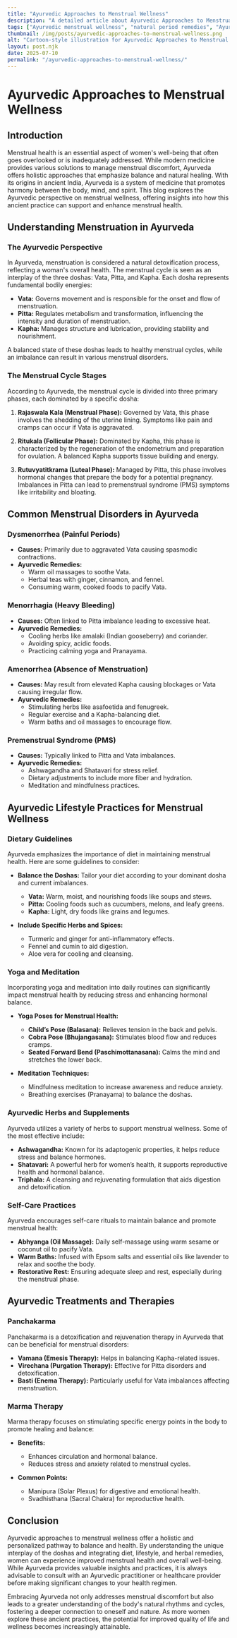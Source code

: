 ```yaml
---
title: "Ayurvedic Approaches to Menstrual Wellness"
description: "A detailed article about Ayurvedic Approaches to Menstrual Wellness."
tags: ["Ayurvedic menstrual wellness", "natural period remedies", "Ayurveda for menstrual health", "herbal treatments for menstruation", "holistic menstrual care"]
thumbnail: /img/posts/ayurvedic-approaches-to-menstrual-wellness.png
alt: "Cartoon-style illustration for Ayurvedic Approaches to Menstrual Wellness"
layout: post.njk
date: 2025-07-10
permalink: "/ayurvedic-approaches-to-menstrual-wellness/"
---
```


# Ayurvedic Approaches to Menstrual Wellness

## Introduction

Menstrual health is an essential aspect of women's well-being that often goes overlooked or is inadequately addressed. While modern medicine provides various solutions to manage menstrual discomfort, Ayurveda offers holistic approaches that emphasize balance and natural healing. With its origins in ancient India, Ayurveda is a system of medicine that promotes harmony between the body, mind, and spirit. This blog explores the Ayurvedic perspective on menstrual wellness, offering insights into how this ancient practice can support and enhance menstrual health.

## Understanding Menstruation in Ayurveda

### The Ayurvedic Perspective

In Ayurveda, menstruation is considered a natural detoxification process, reflecting a woman's overall health. The menstrual cycle is seen as an interplay of the three doshas: Vata, Pitta, and Kapha. Each dosha represents fundamental bodily energies:

- **Vata:** Governs movement and is responsible for the onset and flow of menstruation.
- **Pitta:** Regulates metabolism and transformation, influencing the intensity and duration of menstruation.
- **Kapha:** Manages structure and lubrication, providing stability and nourishment.

A balanced state of these doshas leads to healthy menstrual cycles, while an imbalance can result in various menstrual disorders.

### The Menstrual Cycle Stages

According to Ayurveda, the menstrual cycle is divided into three primary phases, each dominated by a specific dosha:

1. **Rajaswala Kala (Menstrual Phase):** Governed by Vata, this phase involves the shedding of the uterine lining. Symptoms like pain and cramps can occur if Vata is aggravated.

2. **Ritukala (Follicular Phase):** Dominated by Kapha, this phase is characterized by the regeneration of the endometrium and preparation for ovulation. A balanced Kapha supports tissue building and energy.

3. **Rutuvyatitkrama (Luteal Phase):** Managed by Pitta, this phase involves hormonal changes that prepare the body for a potential pregnancy. Imbalances in Pitta can lead to premenstrual syndrome (PMS) symptoms like irritability and bloating.

## Common Menstrual Disorders in Ayurveda

### Dysmenorrhea (Painful Periods)

- **Causes:** Primarily due to aggravated Vata causing spasmodic contractions.
- **Ayurvedic Remedies:**
  - Warm oil massages to soothe Vata.
  - Herbal teas with ginger, cinnamon, and fennel.
  - Consuming warm, cooked foods to pacify Vata.

### Menorrhagia (Heavy Bleeding)

- **Causes:** Often linked to Pitta imbalance leading to excessive heat.
- **Ayurvedic Remedies:**
  - Cooling herbs like amalaki (Indian gooseberry) and coriander.
  - Avoiding spicy, acidic foods.
  - Practicing calming yoga and Pranayama.

### Amenorrhea (Absence of Menstruation)

- **Causes:** May result from elevated Kapha causing blockages or Vata causing irregular flow.
- **Ayurvedic Remedies:**
  - Stimulating herbs like asafoetida and fenugreek.
  - Regular exercise and a Kapha-balancing diet.
  - Warm baths and oil massages to encourage flow.

### Premenstrual Syndrome (PMS)

- **Causes:** Typically linked to Pitta and Vata imbalances.
- **Ayurvedic Remedies:**
  - Ashwagandha and Shatavari for stress relief.
  - Dietary adjustments to include more fiber and hydration.
  - Meditation and mindfulness practices.

## Ayurvedic Lifestyle Practices for Menstrual Wellness

### Dietary Guidelines

Ayurveda emphasizes the importance of diet in maintaining menstrual health. Here are some guidelines to consider:

- **Balance the Doshas:** Tailor your diet according to your dominant dosha and current imbalances.
  - **Vata:** Warm, moist, and nourishing foods like soups and stews.
  - **Pitta:** Cooling foods such as cucumbers, melons, and leafy greens.
  - **Kapha:** Light, dry foods like grains and legumes.

- **Include Specific Herbs and Spices:**
  - Turmeric and ginger for anti-inflammatory effects.
  - Fennel and cumin to aid digestion.
  - Aloe vera for cooling and cleansing.

### Yoga and Meditation

Incorporating yoga and meditation into daily routines can significantly impact menstrual health by reducing stress and enhancing hormonal balance.

- **Yoga Poses for Menstrual Health:**
  - **Child’s Pose (Balasana):** Relieves tension in the back and pelvis.
  - **Cobra Pose (Bhujangasana):** Stimulates blood flow and reduces cramps.
  - **Seated Forward Bend (Paschimottanasana):** Calms the mind and stretches the lower back.

- **Meditation Techniques:**
  - Mindfulness meditation to increase awareness and reduce anxiety.
  - Breathing exercises (Pranayama) to balance the doshas.

### Ayurvedic Herbs and Supplements

Ayurveda utilizes a variety of herbs to support menstrual wellness. Some of the most effective include:

- **Ashwagandha:** Known for its adaptogenic properties, it helps reduce stress and balance hormones.
- **Shatavari:** A powerful herb for women’s health, it supports reproductive health and hormonal balance.
- **Triphala:** A cleansing and rejuvenating formulation that aids digestion and detoxification.

### Self-Care Practices

Ayurveda encourages self-care rituals to maintain balance and promote menstrual health:

- **Abhyanga (Oil Massage):** Daily self-massage using warm sesame or coconut oil to pacify Vata.
- **Warm Baths:** Infused with Epsom salts and essential oils like lavender to relax and soothe the body.
- **Restorative Rest:** Ensuring adequate sleep and rest, especially during the menstrual phase.

## Ayurvedic Treatments and Therapies

### Panchakarma

Panchakarma is a detoxification and rejuvenation therapy in Ayurveda that can be beneficial for menstrual disorders:

- **Vamana (Emesis Therapy):** Helps in balancing Kapha-related issues.
- **Virechana (Purgation Therapy):** Effective for Pitta disorders and detoxification.
- **Basti (Enema Therapy):** Particularly useful for Vata imbalances affecting menstruation.

### Marma Therapy

Marma therapy focuses on stimulating specific energy points in the body to promote healing and balance:

- **Benefits:**
  - Enhances circulation and hormonal balance.
  - Reduces stress and anxiety related to menstrual cycles.
  
- **Common Points:**
  - Manipura (Solar Plexus) for digestive and emotional health.
  - Svadhisthana (Sacral Chakra) for reproductive health.

## Conclusion

Ayurvedic approaches to menstrual wellness offer a holistic and personalized pathway to balance and health. By understanding the unique interplay of the doshas and integrating diet, lifestyle, and herbal remedies, women can experience improved menstrual health and overall well-being. While Ayurveda provides valuable insights and practices, it is always advisable to consult with an Ayurvedic practitioner or healthcare provider before making significant changes to your health regimen.

Embracing Ayurveda not only addresses menstrual discomfort but also leads to a greater understanding of the body's natural rhythms and cycles, fostering a deeper connection to oneself and nature. As more women explore these ancient practices, the potential for improved quality of life and wellness becomes increasingly attainable.